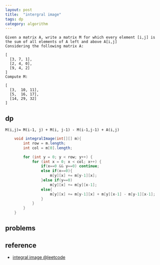 ```yaml
---
layout: post
title:  "intergral image"
tags: dp
category: algorithm
---
```




```
Given a matrix A, write a matrix M for which every element [i,j] is the sum of all elements of A left and above A[i,j]
Considering the following matrix A:

[
  [3, 7, 1],
  [2, 4, 0],
  [9, 4, 2]
]
Compute M:

[
  [3,  10, 11],
  [5,  16, 17],
  [14, 29, 32]
]

```

## dp

`M(i,j)= M(i-1, j) + M(i, j-1) - M(i-1,j-1) + A(i,j)`


```java
    void integralImage(int[][] m){
        int row = m.length;
        int col = m[0].length;

        for (int y = 0; y < row; y++) {
            for (int x = 0; x < col; x++) {
                if(x==0 && y==0) continue;
                else if(x==0){
                    m[y][x] += m[y-1][x];
                }else if(y==0)
                    m[y][x] += m[y][x-1];
                else{
                    m[y][x] += m[y-1][x] + m[y][x-1] - m[y-1][x-1];
                }
            }
        }
    }
```


## problems



## reference 
- [integral image @leetcode](https://discuss.leetcode.com/topic/23361/given-a-matrix-a-write-a-matrix-m-for-which-every-element-i-j-is-the-sum-of-all-elements-of-a-left-and-above-a-i-j)



